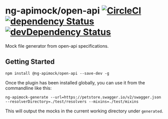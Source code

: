 # ng-apimock/open-api [![CircleCI](https://circleci.com/gh/ng-apimock/open-api.svg?style=svg)](https://circleci.com/gh/ng-apimock/open-api)  [![dependency Status](https://img.shields.io/david/ng-apimock/open-api.svg)](https://david-dm.org/ng-apimock/open-api) [![devDependency Status](https://img.shields.io/david/dev/ng-apimock/open-api.svg)](https://david-dm.org/ng-apimock/open-api#info=devDependencies)
Mock file generator from open-api specifications. 
 
## Getting Started

```shell
npm install @ng-apimock/open-api --save-dev -g
```

Once the plugin has been installed globally, you can use it from the commandline like this:

```
ng-apimock-generate --url=https://petstore.swagger.io/v2/swagger.json --resolverDirectory=./test/resolvers --mixins=./test/mixins
```

This will output the mocks in the current working directory under `generated`.
